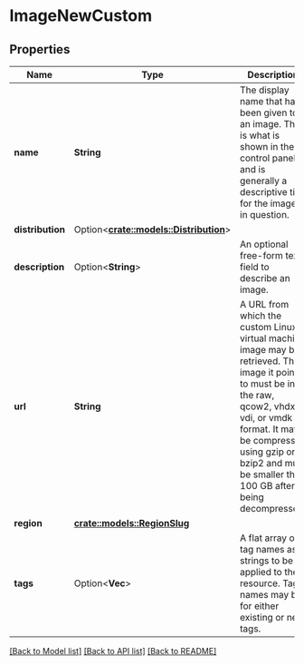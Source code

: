 # ImageNewCustom

## Properties

Name | Type | Description | Notes
------------ | ------------- | ------------- | -------------
**name** | **String** | The display name that has been given to an image.  This is what is shown in the control panel and is generally a descriptive title for the image in question. | 
**distribution** | Option<[**crate::models::Distribution**](distribution.md)> |  | [optional]
**description** | Option<**String**> | An optional free-form text field to describe an image. | [optional]
**url** | **String** | A URL from which the custom Linux virtual machine image may be retrieved.  The image it points to must be in the raw, qcow2, vhdx, vdi, or vmdk format.  It may be compressed using gzip or bzip2 and must be smaller than 100 GB after being decompressed. | 
**region** | [**crate::models::RegionSlug**](region_slug.md) |  | 
**tags** | Option<**Vec<String>**> | A flat array of tag names as strings to be applied to the resource. Tag names may be for either existing or new tags. | [optional]

[[Back to Model list]](../README.md#documentation-for-models) [[Back to API list]](../README.md#documentation-for-api-endpoints) [[Back to README]](../README.md)


